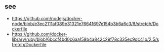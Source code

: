 see
-----

- https://github.com/nodejs/docker-node/blob/e3ec2111af089e31321e76641697e154b3b6a6c3/8/stretch/Dockerfile
- https://github.com/docker-library/ruby/blob/6bccf4bd0c6aa158b4a842c29f78c335ec9dc41b/2.5/stretch/Dockerfile
